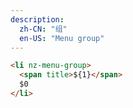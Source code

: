 ```yaml
---
description:
  zh-CN: "组"
  en-US: "Menu group"
---
```


```html
<li nz-menu-group>
  <span title>${1}</span>
  $0
</li>
```
